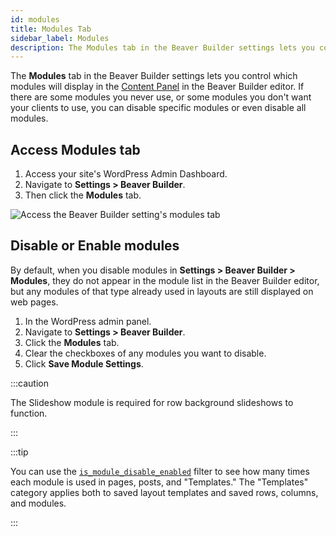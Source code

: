 ```yaml
---
id: modules
title: Modules Tab
sidebar_label: Modules
description: The Modules tab in the Beaver Builder settings lets you control which modules will display in the Content Panel in the Beaver Builder editor.
---
```


The **Modules** tab in the Beaver Builder settings lets you control which modules will display in the [Content Panel](user-interface/content-panel.md) in the Beaver Builder editor. If there are some modules you never use, or some modules you don't want your clients to use, you can disable specific modules or even disable all modules.

## Access Modules tab

1. Access your site's WordPress Admin Dashboard.
2. Navigate to **Settings > Beaver Builder**.
3. Then click the **Modules** tab.

![Access the Beaver Builder setting's modules tab](/img/beaver-builder/settings--modules--1.jpg)

## Disable or Enable modules

By default, when you disable modules in **Settings > Beaver Builder > Modules**, they do not appear in the module list in the Beaver Builder editor, but any modules of that type already used in layouts are still displayed on web pages.

1. In the WordPress admin panel.
2. Navigate to **Settings > Beaver Builder**.
3. Click the **Modules** tab.
4. Clear the checkboxes of any modules you want to disable.
5. Click **Save Module Settings**. 

:::caution

The Slideshow module is required for row background slideshows to function.

:::

:::tip

You can use the [`is_module_disable_enabled`](developer/tutorials-guides/common-beaver-builder-plugin-filter-examples.md#show-which-modules-are-in-use-in-a-website) filter to see how many times each module is used in pages, posts, and "Templates." The "Templates" category applies both to saved layout templates and saved rows, columns, and modules.

:::
